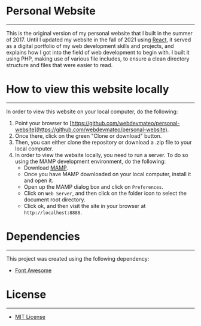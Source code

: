# Personal Website

---

This is the original version of my personal website that I built in the summer of 2017. Until I updated my website in the fall of 2021 using [React](https://github.com/devrmateo/personal-website-react), it served as a digital portfolio of my web development skills and projects, and explains how I got into the field of web development to begin with. I built it using PHP, making use of various file includes, to ensure a clean directory structure and files that were easier to read.

# How to view this website locally

---

In order to view this website on your local computer, do the following:

1. Point your browser to [https://github.com/webdevmateo/personal-website](https://github.com/webdevmateo/personal-website).
2. Once there, click on the green "Clone or download" button.
3. Then, you can either clone the repository or download a .zip file to your local computer.
4. In order to view the website locally, you need to run a server. To do so using the MAMP development environment, do the following:
   - Download [MAMP](https://www.mamp.info/en/).
   - Once you have MAMP downloaded on your local computer, install it and open it.
   - Open up the MAMP dialog box and click on `Preferences`.
   - Click on `Web Server`, and then click on the folder icon to select the document root directory.
   - Click ok, and then visit the site in your browser at `http://localhost:8888`.

# Dependencies

---

This project was created using the following dependency:

- [Font Awesome](https://origin.fontawesome.com/)

# License

---

- [MIT License](LICENSE.txt)
